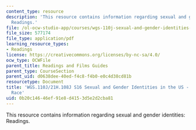 ```yaml
---
content_type: resource
description: 'This resource contains information regarding sexual and gender identities:
  Readings.'
file: /ol-ocw-studio-app/courses/wgs-110j-sexual-and-gender-identities-spring-2016/0b20c14646ef91e8d4153d5e2d2cba81_MITWGS_110JS16_Race.pdf
file_size: 577174
file_type: application/pdf
learning_resource_types:
- Readings
license: https://creativecommons.org/licenses/by-nc-sa/4.0/
ocw_type: OCWFile
parent_title: Readings and Films Guides
parent_type: CourseSection
parent_uid: d0638dee-40ed-f4c8-f4b0-e0c4d38cd81b
resourcetype: Document
title: 'WGS.110J/21H.108J S16 Sexual and Gender Identities in the US - Reading Guides:
  Race'
uid: 0b20c146-46ef-91e8-d415-3d5e2d2cba81
---
```

This resource contains information regarding sexual and gender identities: Readings.